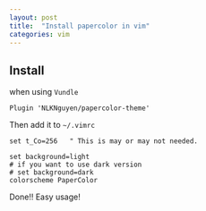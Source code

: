 ```yaml
---
layout: post
title:  "Install papercolor in vim"
categories: vim
---
```


## Install

when using `Vundle`
```vim
Plugin 'NLKNguyen/papercolor-theme'
```

Then add it to `~/.vimrc`
```vim
set t_Co=256   " This is may or may not needed.

set background=light
# if you want to use dark version
# set background=dark
colorscheme PaperColor
```

Done!! Easy usage!
